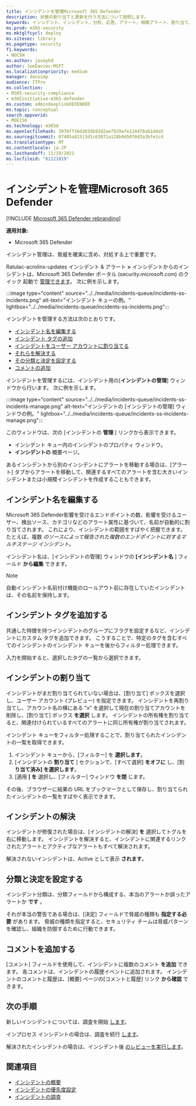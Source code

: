 ```yaml
---
title: インシデントを管理Microsoft 365 Defender
description: 状態の割り当てと更新を行う方法について説明します。
keywords: インシデント、インシデント、分析、応答、アラート、相関アラート、割り当て、更新、状態、管理、分類、microsoft、365、m365
ms.prod: m365-security
ms.mktglfcycl: deploy
ms.sitesec: library
ms.pagetype: security
f1.keywords:
- NOCSH
ms.author: josephd
author: JoeDavies-MSFT
ms.localizationpriority: medium
manager: dansimp
audience: ITPro
ms.collection:
- M365-security-compliance
- m365initiative-m365-defender
ms.custom: admindeeplinkDEFENDER
ms.topic: conceptual
search.appverid:
- MOE150
ms.technology: m365d
ms.openlocfilehash: 3976ff16d303db93d2ae7929afe1244f8ab1dda5
ms.sourcegitcommit: 07405a81513d1c63071a128b9d5070d3a3bfe1cd
ms.translationtype: MT
ms.contentlocale: ja-JP
ms.lasthandoff: 11/19/2021
ms.locfileid: "61121819"
---
```

# <a name="manage-incidents-in-microsoft-365-defender"></a>インシデントを管理Microsoft 365 Defender

[!INCLUDE [Microsoft 365 Defender rebranding](../includes/microsoft-defender.md)]


**適用対象:**
- Microsoft 365 Defender

インシデント管理は、脅威を確実に含め、対処する上で重要です。

Ratulac-acrolinx-updates インシデント & アラート **>** インシデントからのインシデントは、Microsoft 365 Defender ポータル (security.microsoft.com) のクイック 起動で [管理できます](https://security.microsoft.com)。 次に例を示します。


:::image type="content" source="../../media/incidents-queue/incidents-ss-incidents.png" alt-text="インシデント キューの例。" lightbox="../../media/incidents-queue/incidents-ss-incidents.png":::

インシデントを管理する方法は次のとおりです。

- [インシデント名を編集する](#edit-the-incident-name)
- [インシデント タグの追加](#add-incident-tags)
- [インシデントをユーザー アカウントに割り当てる](#assign-an-incident)
- [それらを解決する](#resolve-an-incident)
- [その分類と決定を設定する](#set-the-classification-and-determination)
- [コメントの追加](#add-comments)

インシデントを管理するには、インシデント用の[**インシデントの管理**] ウィンドウから行います。 次に例を示します。

:::image type="content" source="../../media/incidents-queue/incidents-ss-incidents-manage.png" alt-text="インシデントの [インシデントの管理] ウィンドウの例。" lightbox="../../media/incidents-queue/incidents-ss-incidents-manage.png":::

このウィンドウは、次の [インシデントの **管理** ] リンクから表示できます。

- インシデント キュー内のインシデントのプロパティ ウィンドウ。
- **インシデントの** 概要ページ。

あるインシデントから別のインシデントにアラートを移動する場合は、[アラート] タブからアラートを移動して、関連するすべてのアラートを含む大きいインシデントまたは小規模インシデントを作成することもできます。

## <a name="edit-the-incident-name"></a>インシデント名を編集する

Microsoft 365 Defender影響を受けるエンドポイントの数、影響を受けるユーザー、検出ソース、カテゴリなどのアラート属性に基づいて、名前が自動的に割り当てされます。 これにより、インシデントの範囲をすばやく把握できます。 たとえば、複数 *のソースによって報告された複数のエンドポイントに対するマルチステージ インシデント。*

インシデント名は、[インシデントの管理] ウィンドウの **[インシデント名** ] フィールド **から編集** できます。

> [!NOTE]
> 自動インシデント名前付け機能のロールアウト前に存在していたインシデントは、その名前を保持します。

## <a name="add-incident-tags"></a>インシデント タグを追加する

共通した特徴を持つインシデントのグループにフラグを設定するなど、インシデントにカスタム タグを追加できます。 こうすることで、特定のタグを含むすべてのインシデントのインシデント キューを後からフィルター処理できます。

入力を開始すると、選択したタグの一覧から選択できます。

## <a name="assign-an-incident"></a>インシデントの割り当て

インシデントがまだ割り当てられていない場合は、[割り当て] ボックスを選択し、ユーザー アカウント (プレビュー) を指定できます。 インシデントを再割り当てし、アカウント名の横にある "x" を選択して現在の割り当てアカウントを削除し、[割り当て] ボックス **を選択** します。 インシデントの所有権を割り当てると、関連付けられているすべてのアラートに同じ所有権が割り当てされます。

インシデント キューをフィルター処理することで、割り当てられたインシデントの一覧を取得できます。 

1. インシデント キューから、[フィルター] を **選択します**。
2. [インシデントの **割り当て** ] セクションで、[すべて選択] **をオフに** し、[割 **り当て済み] を選択します**。
3. [適用 **] を** 選択し、[フィルター] ウィンドウ **を閉** じます。

その後、ブラウザーに結果の URL をブックマークとして保存し、割り当てられたインシデントの一覧をすばやく表示できます。

## <a name="resolve-an-incident"></a>インシデントの解決

インシデントが修復された場合は、[インシデントの解決] **を** 選択してトグルを右に移動します。 インシデントを解決すると、インシデントに関連するリンクされたアラートとアクティブなアラートもすべて解決されます。

解決されないインシデントは、Active として表示 **されます**。

## <a name="set-the-classification-and-determination"></a>分類と決定を設定する

インシデント分類は、分類フィールドから構成する、本当のアラートか誤ったアラートか **です** 。 

それが本当の警告である場合は、[決定] フィールドで脅威の種類も **指定する必要** があります。 脅威の種類を指定すると、セキュリティ チームは脅威パターンを確認し、組織を防御するために行動できます。 

## <a name="add-comments"></a>コメントを追加する

[コメント] フィールドを使用して、インシデントに複数のコメント **を追加** できます。 各コメントは、インシデントの履歴イベントに追加されます。 インシデントのコメントと履歴は、[概要] ページの[コメントと履歴] リンク **から確認** できます。

## <a name="next-steps"></a>次の手順

新しいインシデントについては、調査を開始 [します](investigate-incidents.md)。

インプロセス インシデントの場合は、調査を続行 [します](investigate-incidents.md)。

解決されたインシデントの場合は、インシデント後 [のレビューを実行します](first-incident-post.md)。

## <a name="see-also"></a>関連項目

- [インシデントの概要](incidents-overview.md)
- [インシデントの優先度設定](incident-queue.md)
- [インシデントの調査](investigate-incidents.md)
